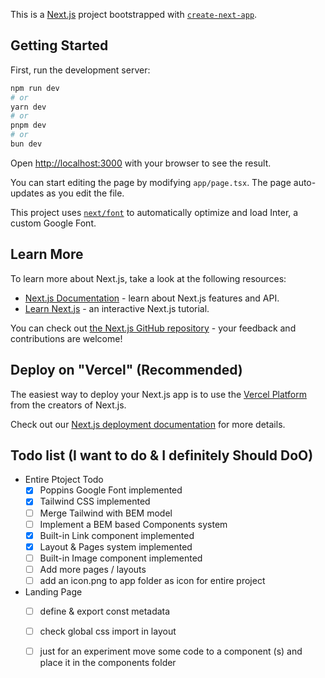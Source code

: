 This is a [Next.js](https://nextjs.org/) project bootstrapped with [`create-next-app`](https://github.com/vercel/next.js/tree/canary/packages/create-next-app).

## Getting Started

First, run the development server:

```bash
npm run dev
# or
yarn dev
# or
pnpm dev
# or
bun dev
```

Open [http://localhost:3000](http://localhost:3000) with your browser to see the result.

You can start editing the page by modifying `app/page.tsx`. The page auto-updates as you edit the file.

This project uses [`next/font`](https://nextjs.org/docs/basic-features/font-optimization) to automatically optimize and load Inter, a custom Google Font.

## Learn More

To learn more about Next.js, take a look at the following resources:

- [Next.js Documentation](https://nextjs.org/docs) - learn about Next.js features and API.
- [Learn Next.js](https://nextjs.org/learn) - an interactive Next.js tutorial.

You can check out [the Next.js GitHub repository](https://github.com/vercel/next.js/) - your feedback and contributions are welcome!

## Deploy on "Vercel" (Recommended)

The easiest way to deploy your Next.js app is to use the [Vercel Platform](https://vercel.com/new?utm_medium=default-template&filter=next.js&utm_source=create-next-app&utm_campaign=create-next-app-readme) from the creators of Next.js.

Check out our [Next.js deployment documentation](https://nextjs.org/docs/deployment) for more details.

## Todo list (I want to do & I definitely Should DoO)
- Entire Ptoject Todo
    - [x] Poppins Google Font implemented
    - [x] Tailwind CSS implemented
    - [ ] Merge Tailwind with BEM model
    - [ ] Implement a BEM based Components system
    - [x] Built-in Link component implemented
    - [x] Layout & Pages system implemented
    - [ ] Built-in Image component implemented
    - [ ] Add more pages / layouts
    - [ ] add an icon.png to app folder as icon for entire project
- Landing Page
    - [ ] define & export const metadata
    - [ ] check global css import in layout
    - [ ] just for an experiment move some code to a component (s) and place it in the components folder

